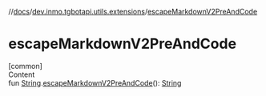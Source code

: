 //[docs](../../index.md)/[dev.inmo.tgbotapi.utils.extensions](index.md)/[escapeMarkdownV2PreAndCode](escape-markdown-v2-pre-and-code.md)



# escapeMarkdownV2PreAndCode  
[common]  
Content  
fun [String](https://kotlinlang.org/api/latest/jvm/stdlib/kotlin/-string/index.html).[escapeMarkdownV2PreAndCode](escape-markdown-v2-pre-and-code.md)(): [String](https://kotlinlang.org/api/latest/jvm/stdlib/kotlin/-string/index.html)  



